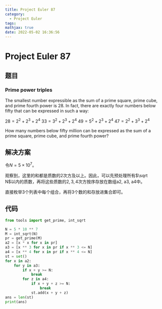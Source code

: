 ```yaml
---
title: Project Euler 87
category:
  - Project Euler
tags:
mathjax: true
date: 2022-05-02 16:36:56
---
```


<escape><!-- more --></escape>

# Project Euler 87

## 题目

### Prime power triples

The smallest number expressible as the sum of a prime square, prime cube, and prime fourth power is $28$. In fact, there are exactly four numbers below fifty that can be expressed in such a way:

$28 = 2^2 + 2^3 + 2^4$
$33 = 3^2 + 2^3 + 2^4$
$49 = 5^2 + 2^3 + 2^4$
$47 = 2^2 + 3^3 + 2^4$

How many numbers below fifty million can be expressed as the sum of a prime square, prime cube, and prime fourth power?

## 解决方案

令$N=5\times10^7$。

观察到，这里的和都是质数的$2$次方及以上。因此，可以先预处理所有$\sqrt N$以内的质数，再将这些质数的$2,3,4$次方按序存放在数组a2, a3, a4中。

直接枚举$3$个列表中每个组合，再将$3$个数的和存放进集合即可。

## 代码

```py
from tools import get_prime, int_sqrt

N = 5 * 10 ** 7
M = int_sqrt(N)
pr = get_prime(M)
a2 = [x * x for x in pr]
a3 = [x ** 3 for x in pr if x ** 3 <= N]
a4 = [x ** 4 for x in pr if x ** 4 <= N]
st = set()
for x in a2:
    for y in a3:
        if x + y >= N:
            break
        for z in a4:
            if x + y + z >= N:
                break
            st.add(x + y + z)
ans = len(st)
print(ans)

```
